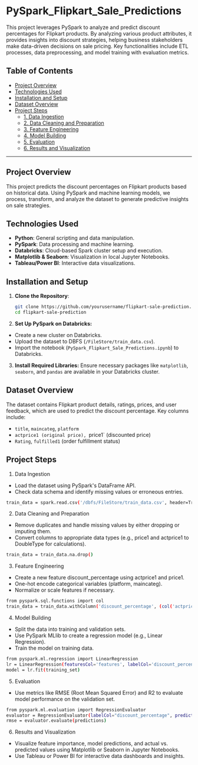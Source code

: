 # PySpark_Flipkart_Sale_Predictions

This project leverages PySpark to analyze and predict discount percentages for Flipkart products. By analyzing various product attributes, it provides insights into discount strategies, helping business stakeholders make data-driven decisions on sale pricing. Key functionalities include ETL processes, data preprocessing, and model training with evaluation metrics.

## Table of Contents
- [Project Overview](#project-overview)
- [Technologies Used](#technologies-used)
- [Installation and Setup](#installation-and-setup)
- [Dataset Overview](#dataset-overview)
- [Project Steps](#project-steps)
  - [1. Data Ingestion](#1-data-ingestion)
  - [2. Data Cleaning and Preparation](#2-data-cleaning-and-preparation)
  - [3. Feature Engineering](#3-feature-engineering)
  - [4. Model Building](#4-model-building)
  - [5. Evaluation](#5-evaluation)
  - [6. Results and Visualization](#6-results-and-visualization)

---

## Project Overview
This project predicts the discount percentages on Flipkart products based on historical data. Using PySpark and machine learning models, we process, transform, and analyze the dataset to generate predictive insights on sale strategies. 

## Technologies Used
- **Python**: General scripting and data manipulation.
- **PySpark**: Data processing and machine learning.
- **Databricks**: Cloud-based Spark cluster setup and execution.
- **Matplotlib & Seaborn**: Visualization in local Jupyter Notebooks.
- **Tableau/Power BI**: Interactive data visualizations.

## Installation and Setup
1. **Clone the Repository**:
   ```bash
   git clone https://github.com/yourusername/flipkart-sale-prediction.git
   cd flipkart-sale-prediction

2. **Set Up PySpark on Databricks:**
- Create a new cluster on Databricks.
- Upload the dataset to DBFS (`/FileStore/train_data.csv`).
- Import the notebook (`PySpark_Flipkart_Sale_Predictions.ipynb`) to Databricks.
  
3. **Install Required Libraries:** Ensure necessary packages like `matplotlib`, `seaborn`, and `pandas` are available in your Databricks cluster.
   
## Dataset Overview
The dataset contains Flipkart product details, ratings, prices, and user feedback, which are used to predict the discount percentage. Key columns include:

- `title`, `maincateg`, `platform`
- `actprice1 (original price), `price1` (discounted price)
- `Rating`, `fulfilled1` (order fulfillment status)

## Project Steps
1. Data Ingestion
- Load the dataset using PySpark's DataFrame API.
- Check data schema and identify missing values or erroneous entries.

```bash
train_data = spark.read.csv('/dbfs/FileStore/train_data.csv', header=True, inferSchema=True)
```

2. Data Cleaning and Preparation
- Remove duplicates and handle missing values by either dropping or imputing them.
- Convert columns to appropriate data types (e.g., price1 and actprice1 to DoubleType for calculations).

```bash
train_data = train_data.na.drop()
```

3. Feature Engineering
- Create a new feature discount_percentage using actprice1 and price1.
- One-hot encode categorical variables (platform, maincateg).
- Normalize or scale features if necessary.

```bash
from pyspark.sql.functions import col
train_data = train_data.withColumn('discount_percentage', (col('actprice1') - col('price1')) / col('actprice1') * 100)
```

4. Model Building
- Split the data into training and validation sets.
- Use PySpark MLlib to create a regression model (e.g., Linear Regression).
- Train the model on training data.

```bash
from pyspark.ml.regression import LinearRegression
lr = LinearRegression(featuresCol='features', labelCol='discount_percentage')
model = lr.fit(training_set)
```

5. Evaluation
- Use metrics like RMSE (Root Mean Squared Error) and R2 to evaluate model performance on the validation set.

```bash
from pyspark.ml.evaluation import RegressionEvaluator
evaluator = RegressionEvaluator(labelCol="discount_percentage", predictionCol="prediction", metricName="rmse")
rmse = evaluator.evaluate(predictions)
```

6. Results and Visualization
- Visualize feature importance, model predictions, and actual vs. predicted values using Matplotlib or Seaborn in Jupyter Notebooks.
- Use Tableau or Power BI for interactive data dashboards and insights.
